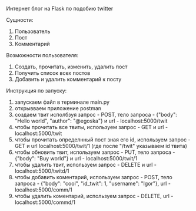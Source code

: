 Интернет блог на Flask по подобию twitter

Сущности:
1) Пользователь
2) Пост
3) Комментарий

Возможности пользователя:
1) Создать, прочитать, изменить, удалить пост
2) Получить список всех постов
3) Добавить и удалить комментарий к посту

Инструкция по запуску:
1) запускаем файл в терминале main.py
2) открывваем приложение postman
3) создаем твит исполбзуя запрос - POST, тело запроса - {"body": "Hello world", "author": "@egoska"} и url - localhost:5000/twit
4) чтобы прочитать все твиты, используем запрос - GET и url - localhost:5000/twit
5) чтобы прочитать определнный пост зная его id, используем запрос - GET и url localhost:5000/twit/1 (где после "/twit" указываем id твита)
6) чтобы обновить твит, используем запрос - PUT, тело запроса - {"body": "Buy world"} и url - localhost:5000/twit/1
7) чтобы удалить твит, используем запрос - DELETE и url - localhost:5000/twitd/1
8) чтобы добавить коментарий, используем запрос - POST, тело запроса - {"body": "cool", "id_twit": 1, "username": "Igor"}, url - localhost:5000/comm/1
9) чтобы удалить коментарий, используем запрос - DELETE, url - localhost:5000/commd/1
